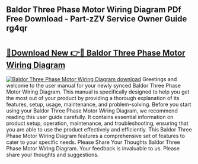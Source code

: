 ## Baldor Three Phase Motor Wiring Diagram PDf Free Download - Part-zZV Service Owner Guide rg4qr

# <h2><a href="http://dfp6b8.blite.top/?on=Baldor+Three+Phase+Motor+Wiring+Diagram">🔗Download New 👉🔴 Baldor Three Phase Motor Wiring Diagram</a></h2>

[![Baldor Three Phase Motor Wiring Diagram download](https://i.imgur.com/lujVjoI.png)](http://dfp6b8.blite.top/?on=Baldor+Three+Phase+Motor+Wiring+Diagram)
Greetings and welcome to the user manual for your newly synced Baldor Three Phase Motor Wiring Diagram. This manual is specifically designed to help you get the most out of your product by providing a thorough explanation of its features, setup, usage, maintenance, and problem-solving. Before you start using your Baldor Three Phase Motor Wiring Diagram, we recommend reading this user guide carefully. It contains essential information on product setup, operation, maintenance, and troubleshooting, ensuring that you are able to use the product effectively and efficiently. This Baldor Three Phase Motor Wiring Diagram features a comprehensive set of features to cater to your specific needs. Please Share Your Thoughts Baldor Three Phase Motor Wiring Diagram. Your feedback is invaluable to us. Please share your thoughts and suggestions.
